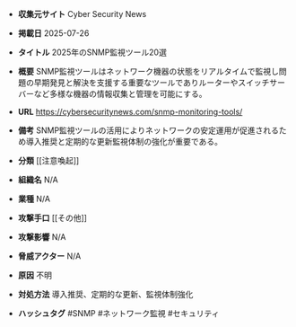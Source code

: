 - **収集元サイト**
Cyber Security News

- **掲載日**
2025-07-26

- **タイトル**
2025年のSNMP監視ツール20選

- **概要**
SNMP監視ツールはネットワーク機器の状態をリアルタイムで監視し問題の早期発見と解決を支援する重要なツールでありルーターやスイッチサーバーなど多様な機器の情報収集と管理を可能にする。

- **URL**
https://cybersecuritynews.com/snmp-monitoring-tools/

- **備考**
SNMP監視ツールの活用によりネットワークの安定運用が促進されるため導入推奨と定期的な更新監視体制の強化が重要である。

- **分類**
[[注意喚起]]

- **組織名**
N/A

- **業種**
N/A

- **攻撃手口**
[[その他]]

- **攻撃影響**
N/A

- **脅威アクター**
N/A

- **原因**
不明

- **対処方法**
導入推奨、定期的な更新、監視体制強化

- **ハッシュタグ**
#SNMP #ネットワーク監視 #セキュリティ
